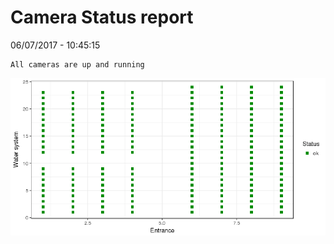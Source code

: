 Camera Status report
================
06/07/2017 - 10:45:15

    All cameras are up and running

![](camreport_files/figure-markdown_github/unnamed-chunk-2-1.png)

